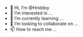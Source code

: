 - 👋 Hi, I’m @Hriddoy
- 👀 I’m interested in ...
- 🌱 I’m currently learning ...
- 💞️ I’m looking to collaborate on ...
- 📫 How to reach me ...

<!---
Hriddoy/Hriddoy is a ✨ special ✨ repository because its `README.md` (this file) appears on your GitHub profile.
You can click the Preview link to take a look at your changes.
--->

